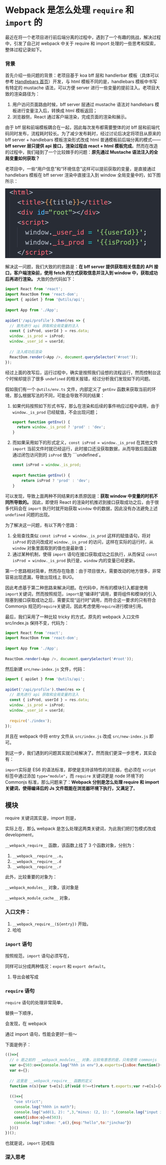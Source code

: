 # Webpack 是怎么处理 ``require`` 和 ``import`` 的

最近在将一个老项目进行前后端分离的过程中，遇到了一个有趣的挑战，解决过程中，引发了自己对 webpack 中关于 require 和 import 处理的一些思考和探索，整体过程记录如下。

### 背景

首先介绍一些问题的背景：老项目基于 koa bff 层和 handlerbar 模板（具体可以参考 [Handlebars 首页](https://www.handlebarsjs.cn/)）开发，与 html 模板不同的是，handlebars 模板中书写有特定的 mustache 语法，可以方便 server 进行一些变量的提前注入。老项目大致的渲染路径为：

1. 用户访问页面路由时候，bff server 层通过 mustache 语法对 handlebars 模板进行变量注入后，转换成 html 模板返回；
2. 浏览器侧，React 通过客户端渲染，完成页面的渲染和展示。

由于 bff 层和前端模板耦合在一起，因此每次发布都需要整体的对 bff 层和前端代码同时发布，流程耗时较长。为了减少发布耗时，经过讨论后决定将项目从原来的 bff server + handlebars 模板渲染形式改成 html 普通模板前后端分离的模式——**bff server 层只提供 api 接口，渲染过程由 react + html 模板完成**。然而在改造的过程中，我们碰到了一个比较棘手的问题：**原先通过 Mustache 语法注入的全局变量如何获取？**

老项目中，一些“用户信息”和“环境信息”这样可以提前获取的变量，是直接通过 handlebars 模板在 bff server 渲染中直接注入到 window 全局变量中的，如下图所示：

![handlebars 模板示例](https://raw.githubusercontent.com/wujc16/tech-blogs/main/Frontend/images/handlebars.jpeg)

解决这一问题，我们大致的的思路是：**在 bff server 提供获取相关信息的 API 接口，客户端渲染前，使用 fetch 的方式获取信息并注入到 window 中，获取成功后再进行渲染。** 大致的伪代码如下：

```JavaScript
import React from 'react';
import ReactDom from 'react-dom';
import { apiGet } from '@utils/api';

import App from './App';

apiGet('/api/profile').then(res => {
  // 首先进行 api 获取和全局变量的注入
  const { isProd, userId } = res.data;
  window._is_prod = isProd;
  window._user_id = userId;

  // 注入成功后渲染
  ReactDom.render(<App />, document.querySelector('#root'));
});
```

经过上面的改写后，运行过程中，确实是按照我们设想的流程运行，然而控制台这个时候却提示了很多 ``undefined`` 的相关报错，经过分析我们发现如下的问题。

假如我们有一个 ``@utils/env.ts`` 文件，内部定义了 ``getEnv`` 函数来获取当前的环境，那么根据写法的不同，可能会导致不同的结果：

1. 如果代码按照如下形式书写，那么在渲染和后续的事件响应过程中调用，由于 ``window._is_prod`` 已经赋值，不会出现问题；

    ```JavaScript
    export function getEnv() {
      return window._is_prod ? 'prod' : 'dev';
    }
    ```
2. 而如果采用如下的形式定义，``const isProd = window._is_prod`` 在其他文件 ``import`` 当前文件时就已经运行，此时接口还没获取数据，从而导致后面函数通过闭包访问到的 ``isProd`` 值为 ```undefined`。

    ```JavaScript
    const isProd = window._is_prod;

    export function getEnv() {
        return isProd ? 'prod' : 'dev';
    }
    ```

可以发现，导致上面两种不同结果的本质原因是：**获取 window 中变量的时机不同所导致的。** 因此，即使将 React 的渲染时机推迟到接口获取成功之后，由于很多代码会在 ``import`` 执行时就开始获取 ``window`` 中的数据，因此没有办法避免上述 ``undefined`` 问题的出现。

为了解决这一问题，有以下两个思路：

1. 全局查找类似 ``const isProd = window._is_prod`` 这样的赋值语句，将对 ``isProd`` 的访问改成对 ``window._is_prod`` 的访问，这样在实际的运行时，从 ``window`` 对象里面取到的值也是最新值；
2. 通过某种机制，使得 ``import`` 语句在接口获取成功之后执行，从而保证 ``const isProd = window._is_prod`` 执行是，``window`` 内的变量已经更新。

第一个思路相对简单，然而存在隐患：由于项目很大，需要改动的地方很多，非常容易出现遗漏，导致出现线上 BUG。

因此考虑基于第二种思路来解决问题。在代码中，所有的模块引入都是使用``import``关键词，然而按照规范，``import``是“编译时”调用，要将组件和模块的引入阻塞到接口获取成功之后，需要实现“运行时”调用，而符合这一要求的只有符合 Commonjs 规范的``require``关键词，因此考虑使用``require``进行模块引用。

最后，我们采用了一种比较 tricky 的方式，原先的 webpack 入口文件 src/index.js 保持不变，代码为：
```js
import React from 'react';
import ReactDom from 'react-dom';

import App from './App';

ReactDom.render(<App />, document.querySelector('#root'));
```

然后新建 ``src/new-index.js`` 文件，代码：
```JavaScript
import { apiGet } from '@utils/api';

apiGet('/api/profile').then(res => {
  // 首先进行 api 获取和全局变量的注入
  const { isProd, userId } = res.data;
  window._is_prod = isProd;
  window._user_id = userId;

  require('./index');
});
```

并且在 webpack 中将 entry 文件从 ``src/index.js`` 改成 ``src/new-index.js`` 即可。

到这一步，我们遇到的问题其实就已经解决了。然而我们更深一步思考，其实会有：

``import``实际是 ES6 的语法标准，即使是支持该特性的浏览器，也必须在 ``script`` 标签中通过添加 ``type="module"``，而 ``require`` 关键词更是 node 环境下的 Commonjs 标准，那么问题来了：**Webpack 分别是怎么处理 require 和 import 关键词，使得编译后的 Js 文件既能在浏览器环境下执行，又满足了**。

## 模块

require 关键词其实是，import 则是，

实际上在，那么 webpack 是怎么处理这两类关键词，为此我们把打包模式改成 development，

``__webpack_require__`` 函数，该函数上挂了 3 个函数对象，分别为：

1. ``__webpack__require__.o``，
2. ``__webpack__require__.d``
3. ``__webpack__require__.r``

此外，比较重要的对象为：

``__webpack_modules__`` 对象，该对象是

``__webpack_module_cache__`` 对象，

### 入口文件：

1. ``__webpack_require__(${entry})`` 开始，
2. 哈哈

### ``import`` 语句

按照规范，``import`` 语句必须写在，

同样可以分成两种情况：``export`` 和 ``export default``。



1. 导出会被写成

### ``require`` 语句

``require`` 语句的处理非常简单，



替换一下顺序，

会发现，在 webpack


通过 import 语句，性能会更好一些～

下面是例子：
```JavaScript
(()=>{
  // o 是之前的 __webpack_modules__ 对象，比较有意思的是，只有使用 commonjs 
  var o={503:o=>{console.log("hhh in env"),o.exports={isBoe:function(){return!0}}}};
  var e={};
  
  // 这里是 __webpack_require__ 函数的定义
  function n(s){var t=e[s];if(void 0!==t)return t.exports;var r=e[s]={exports:{}};return o[s](r,r.exports,n),r.exports}

  (()=>{
    "use strict";
    console.log("hhhh in math");
    console.log("add(1, 2): ",3,"minus: (2, 1): ",(console.log("input is: ",2,1),1));
    const{isBoe:o}=n(503);
    console.log("isBoe: ",o(),{msg:"hello",to:"jinchao"})
  })()
})();
```

也就是说，``import`` 冠戒指




### 深入思考




